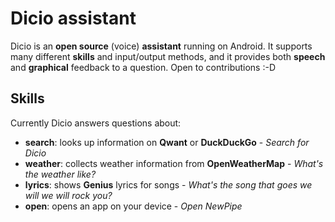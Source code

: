 # Dicio assistant

Dicio is an **open source** (voice) **assistant** running on Android. It supports many different **skills** and input/output methods, and it provides both **speech** and **graphical** feedback to a question. Open to contributions :-D

## Skills

Currently Dicio answers questions about:
- **search**: looks up information on **Qwant** or **DuckDuckGo** - _Search for Dicio_
- **weather**: collects weather information from **OpenWeatherMap** - _What's the weather like?_
- **lyrics**: shows **Genius** lyrics for songs - _What's the song that goes we will we will rock you?_
- **open**: opens an app on your device - _Open NewPipe_

